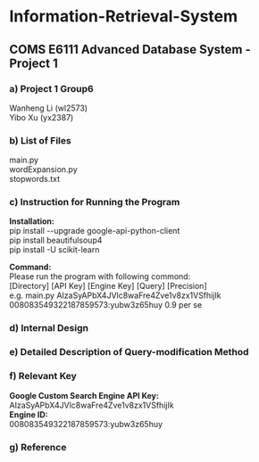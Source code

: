 # Information-Retrieval-System
## COMS E6111 Advanced Database System - Project 1  
### a) Project 1 Group6
  Wanheng Li (wl2573)    
  Yibo Xu (yx2387)
### b) List of Files    
main.py   
wordExpansion.py     
stopwords.txt
### c) Instruction for Running the Program
**Installation:**         
pip install --upgrade google-api-python-client    
pip install beautifulsoup4     
pip install -U scikit-learn     

**Command:**    
Please run the program with following commond:    
[Directory]   [API Key] [Engine Key] [Query] [Precision]      
e.g. main.py AIzaSyAPbX4JVlc8waFre4Zve1v8zx1VSfhijIk 008083549322187859573:yubw3z65huy 0.9 per se
### d) Internal Design

### e) Detailed Description of Query-modification Method
### f) Relevant Key
**Google Custom Search Engine API Key:**      
AIzaSyAPbX4JVlc8waFre4Zve1v8zx1VSfhijIk      
**Engine ID:**        
008083549322187859573:yubw3z65huy
### g) Reference

